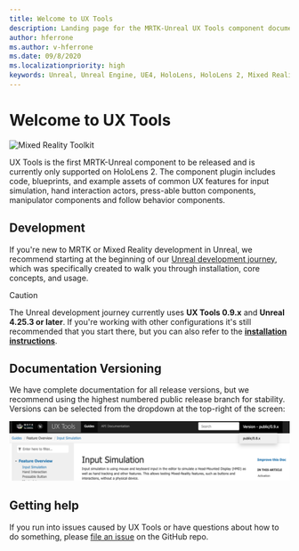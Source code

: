 ```yaml
---
title: Welcome to UX Tools
description: Landing page for the MRTK-Unreal UX Tools component documentation site.
author: hferrone
ms.author: v-hferrone
ms.date: 09/8/2020
ms.localizationpriority: high
keywords: Unreal, Unreal Engine, UE4, HoloLens, HoloLens 2, Mixed Reality, development, MRTK, UXT, UX Tools
---
```


# Welcome to UX Tools

![Mixed Reality Toolkit](Images/MRTK_Unreal_UXT_Banner_Rounded.png)

UX Tools is the first MRTK-Unreal component to be released and is currently only supported on HoloLens 2. The component plugin includes code, blueprints, and example assets of common UX features for input simulation, hand interaction actors, press-able button components, manipulator components and follow behavior components.

## Development 

If you're new to MRTK or Mixed Reality development in Unreal, we recommend starting at the beginning of our [Unreal development journey](https://docs.microsoft.com/windows/mixed-reality/unreal-development-overview), which was specifically created to walk you through installation, core concepts, and usage. 

> [!CAUTION]
> The Unreal development journey currently uses **UX Tools 0.9.x** and **Unreal 4.25.3 or later**. If you're working with other configurations it's still recommended that you start there, but you can also refer to the **[installation instructions](Installation.md)**.

## Documentation Versioning

We have complete documentation for all release versions, but we recommend using the highest numbered public release branch for stability. Versions can be selected from the dropdown at the top-right of the screen:

![MRTK version reference](../Docs/Images/UXTools-Doc-Versions.png)

## Getting help

If you run into issues caused by UX Tools or have questions about how to do something, please [file an issue](https://github.com/microsoft/MixedReality-UXTools-Unreal/issues/new) on the GitHub repo.